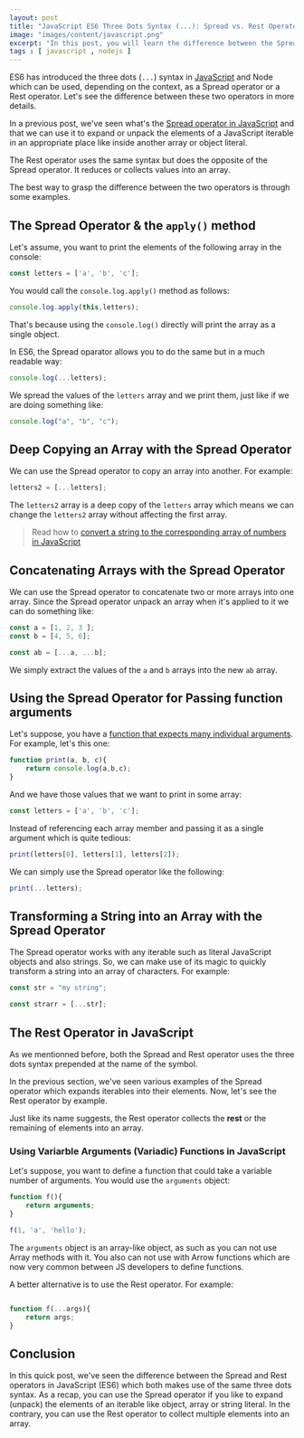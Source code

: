 ```yaml
---
layout: post
title: "JavaScript ES6 Three Dots Syntax (...): Spread vs. Rest Operators"
image: "images/content/javascript.png"
excerpt: "In this post, you will learn the difference between the Spread and the Rest operators in JavaScript." 
tags : [ javascript , nodejs ]
---
```


ES6 has introduced the three dots (`...`) syntax in [JavaScript](https://www.techiediaries.com/javascript/) and Node which can be used, depending on the context, as a Spread operator or a Rest operator. Let's see the difference between these two operators in more details.

In a previous post, we've seen what's the [Spread operator in JavaScript](https://www.techiediaries.com/javascript-node-es6-spread-operator-syntax/) and that we can use it to expand or unpack the elements of a JavaScript iterable in an appropriate place like inside another array or object literal.

The Rest operator uses the same syntax but does the opposite of the Spread operator. It reduces or collects values into an array. 

The best way to grasp the difference between the two operators is through some examples.

## The Spread Operator & the `apply()` method 

Let's assume, you want to print the elements of the following array in the console:

```js
const letters = ['a', 'b', 'c'];
```

You would call the `console.log.apply()` method as follows:

```js
console.log.apply(this,letters);
```

That's because using the `console.log()` directly will print the array as a single object.

In ES6, the Spread oparator allows you to do the same but in a much readable way:

```js
console.log(...letters);
```

We spread the values of the `letters` array and we print them, just like if we are doing something like:

```js
console.log("a", "b", "c");
```

## Deep Copying an Array with the Spread Operator

We can use the Spread operator to copy an array into another. For example:

```js
letters2 = [...letters];
```

The `letters2` array is a deep copy of the `letters` array which means we can change the `letters2` array without affecting the first array.

> Read how to [convert a string to the corresponding array of numbers in JavaScript](https://www.techiediaries.com/convert-string-number-array-react-hooks-vuejs/)

## Concatenating Arrays with the Spread Operator

We can use the Spread operator to concatenate two or more arrays into one array. Since the Spread operator unpack an array when it's applied to it we can do something like:

```js
const a = [1, 2, 3 ];
const b = [4, 5, 6];

const ab = [...a, ...b];
```

We simply extract the values of the `a` and `b` arrays into the new `ab` array.

## Using the Spread Operator for Passing function arguments

Let's suppose, you have a [function that expects many individual arguments](https://www.techiediaries.com/javascript-arrow-function-default-parameters/). For example, let's this one:

```js
function print(a, b, c){
    return console.log(a,b,c);
}
```

And we have those values that we want to print in some array:

```js
const letters = ['a', 'b', 'c'];
```

Instead of referencing each array member and passing it as a single argument which is quite tedious:

```js
print(letters[0], letters[1], letters[2]);
```

We can simply use the Spread operator like the following:

```js
print(...letters);
```

## Transforming a String into an Array with the Spread Operator

The Spread operator works with any iterable such as literal JavaScript objects and also strings. So, we can make use of its magic to quickly transform a string into an array of characters. For example:

```js
const str = "my string";

const strarr = [...str];
```

## The Rest Operator in JavaScript

As we mentionned before, both the Spread and Rest operator uses the three dots syntax prepended at the name of the symbol. 

In the previous section, we've seen various examples of the Spread operator which expands iterables into their elements. Now, let's see the Rest operator by example.

Just like its name suggests, the Rest operator collects the **rest** or the remaining of elements into an array.

### Using Variarble Arguments (Variadic) Functions in JavaScript

Let's suppose, you want to define a function that could take a variable number of arguments. You would use the `arguments` object:

```js
function f(){
    return arguments;
}

f(1, 'a', 'hello');
```

The `arguments` object is an array-like object, as such as you can not use Array methods with it. You also can not use with Arrow functions which are now very common between JS developers to define functions.

A better alternative is to use the Rest operator. For example: 

```js

function f(...args){
    return args;
}
```

## Conclusion

In this quick post, we've seen the difference between the Spread and Rest operators in JavaScript (ES6) which both makes use of the same three dots syntax. As a recap, you can use the Spread operator if you like to expand (unpack) the elements of an iterable like object, array or string literal. In the contrary, you can use the Rest operator to collect multiple elements into an array.  

